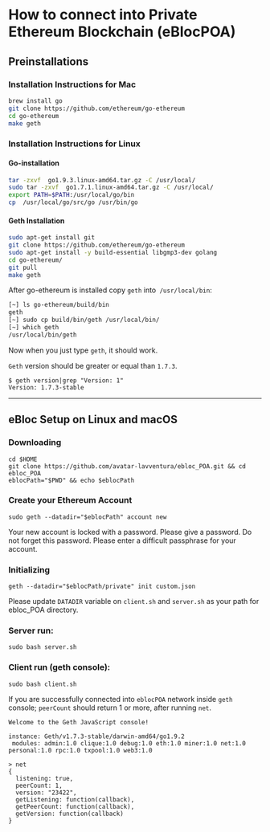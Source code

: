 # **How to connect into Private Ethereum Blockchain (eBlocPOA)**

## **Preinstallations**

### **Installation Instructions for Mac**

```bash
brew install go
git clone https://github.com/ethereum/go-ethereum
cd go-ethereum
make geth
```
### **Installation Instructions for Linux**

#### **Go-installation**
```bash
tar -zxvf  go1.9.3.linux-amd64.tar.gz -C /usr/local/
sudo tar -zxvf  go1.7.1.linux-amd64.tar.gz -C /usr/local/
export PATH=$PATH:/usr/local/go/bin
cp  /usr/local/go/src/go /usr/bin/go
```

#### **Geth Installation**

```bash
sudo apt-get install git
git clone https://github.com/ethereum/go-ethereum 
sudo apt-get install -y build-essential libgmp3-dev golang
cd go-ethereum/
git pull
make geth
```

After go-ethereum is installed copy `geth` into` /usr/local/bin`:

```bash
[~] ls go-ethereum/build/bin
geth
[~] sudo cp build/bin/geth /usr/local/bin/
[~] which geth
/usr/local/bin/geth
```
Now when you just type `geth`, it should work.

`Geth` version should be greater or equal than `1.7.3`.

```
$ geth version|grep "Version: 1"
Version: 1.7.3-stable
```

----------------------

## **eBloc Setup on Linux and macOS**

### Downloading 

```
cd $HOME
git clone https://github.com/avatar-lavventura/ebloc_POA.git && cd ebloc_POA
eblocPath="$PWD" && echo $eblocPath
```

### Create your Ethereum Account

```
sudo geth --datadir="$eblocPath" account new
```

Your new account is locked with a password. Please give a password. Do not forget this password. Please enter a difficult passphrase for your account.

### Initializing

```
geth --datadir="$eblocPath/private" init custom.json
```
Please update `DATADIR` variable on `client.sh` and `server.sh` as your path for ebloc_POA directory.

### Server run:

```
sudo bash server.sh
```

### Client run (geth console):

```
sudo bash client.sh
```

If you are successfully connected into `eblocPOA` network inside `geth` console; `peerCount` should return 1 or more, after running `net`.

```
Welcome to the Geth JavaScript console!

instance: Geth/v1.7.3-stable/darwin-amd64/go1.9.2
 modules: admin:1.0 clique:1.0 debug:1.0 eth:1.0 miner:1.0 net:1.0 personal:1.0 rpc:1.0 txpool:1.0 web3:1.0

> net
{
  listening: true,
  peerCount: 1,
  version: "23422",
  getListening: function(callback),
  getPeerCount: function(callback),
  getVersion: function(callback)
}
```
